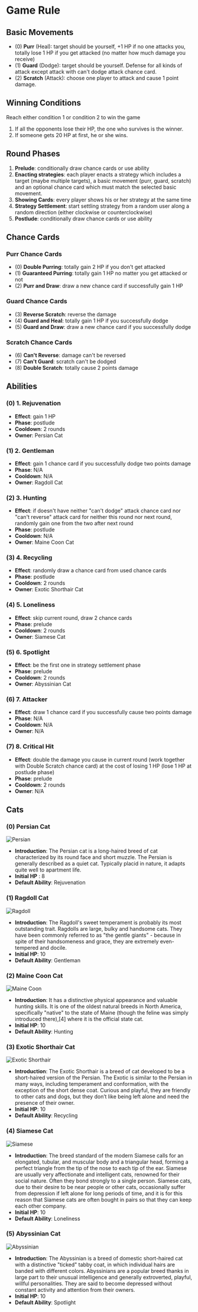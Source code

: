 # Game Rule

## Basic Movements

* (0) __Purr__ (Heal): target should be yourself, +1 HP if no one attacks you, totally lose 1 HP if you get attacked (no matter how much damage you receive)
* (1) __Guard__ (Dodge): target should be yourself. Defense for all kinds of attack except attack with can't dodge attack chance card.
* (2) __Scratch__ (Attack): choose one player to attack and cause 1 point damage.

## Winning Conditions

Reach either condition 1 or condition 2 to win the game

1. If all the opponents lose their HP, the one who survives is the winner.
2. If someone gets 20 HP at first, he or she wins.

## Round Phases

1. __Prelude__: conditionally draw chance cards or use ability
2. __Enacting strategies__: each player enacts a strategy which includes a target (maybe multiple targets), a basic movement (purr, guard, scratch) and an optional chance card which must match the selected basic movement.
3. __Showing Cards__: every player shows his or her strategy at the same time
4. __Strategy Settlement__: start settling strategy from a random user along a random direction (either clockwise or counterclockwise)
5. __Postlude__: conditionally draw chance cards or use ability

## Chance Cards

### Purr Chance Cards

* (0) __Double Purring__: totally gain 2 HP if you don't get attacked
* (1) __Guaranteed Purring__: totally gain 1 HP no matter you get attacked or not
* (2) __Purr and Draw__: draw a new chance card if successfully gain 1 HP

### Guard Chance Cards

* (3) __Reverse Scratch__: reverse the damage
* (4) __Guard and Heal__: totally gain 1 HP if you successfully dodge
* (5) __Guard and Draw__: draw a new chance card if you successfully dodge

### Scratch Chance Cards

* (6) __Can't Reverse__: damage can't be reversed
* (7) __Can't Guard__: scratch can't be dodged
* (8) __Double Scratch__: totally cause 2 points damage

## Abilities

### (0) 1. Rejuvenation

* __Effect__: gain 1 HP
* __Phase__: postlude
* __Cooldown__: 2 rounds
* __Owner__: Persian Cat

### (1) 2. Gentleman

* __Effect__: gain 1 chance card if you successfully dodge two points damage
* __Phase__: N/A
* __Cooldown__: N/A
* __Owner__: Ragdoll Cat

### (2) 3. Hunting

* __Effect__: if doesn't have neither "can't dodge" attack chance card nor "can't reverse" attack card for neither this round nor next round, randomly gain one from the two after next round
* __Phase__: postlude
* __Cooldown__: N/A
* __Owner__: Maine Coon Cat

### (3) 4. Recycling

* __Effect__: randomly draw a chance card from used chance cards
* __Phase__: postlude
* __Cooldown__: 2 rounds
* __Owner__: Exotic Shorthair Cat

### (4) 5. Loneliness

* __Effect__: skip current round, draw 2 chance cards
* __Phase__: prelude
* __Cooldown__: 2 rounds
* __Owner__: Siamese Cat

### (5) 6. Spotlight

* __Effect__: be the first one in strategy settlement phase
* __Phase__: prelude
* __Cooldown__: 2 rounds
* __Owner__: Abyssinian Cat

### (6) 7. Attacker

* __Effect__: draw 1 chance card if you successfully cause two points damage
* __Phase__: N/A
* __Cooldown__: N/A
* __Owner__: N/A

### (7) 8. Critical Hit

* __Effect__: double the damage you cause in current round (work together with Double Scratch chance card) at the cost of losing 1 HP (lose 1 HP at postlude phase)
* __Phase__: prelude
* __Cooldown__: 2 rounds
* __Owner__: N/A

## Cats

### (0) Persian Cat

![Persian](/img/persian.jpg "Persian")

* __Introduction__: The Persian cat is a long-haired breed of cat characterized by its round face and short muzzle. The Persian is generally described as a quiet cat. Typically placid in nature, it adapts quite well to apartment life.
* __Initial HP__ : 8
* __Default Ability__: Rejuvenation

### (1) Ragdoll Cat

![Ragdoll](/img/ragdoll.jpg "Ragdoll")

* __Introduction__: The Ragdoll's sweet temperament is probably its most outstanding trait. Ragdolls are large, bulky and handsome cats. They have been commonly referred to as "the gentle giants" - because in spite of their handsomeness and grace, they are extremely even-tempered and docile.
* __Initial HP__: 10
* __Default Ability__: Gentleman

### (2) Maine Coon Cat

![Maine Coon](/img/maine_coon.jpg "Maine Coon")

* __Introduction__: It has a distinctive physical appearance and valuable hunting skills. It is one of the oldest natural breeds in North America, specifically "native" to the state of Maine (though the feline was simply introduced there),[4] where it is the official state cat.
* __Initial HP__: 10
* __Default Ability__: Hunting

### (3) Exotic Shorthair Cat

![Exotic Shorthair](/img/exotic_shorthair.jpg "Exotic Shorthair")

* __Introduction__: The Exotic Shorthair is a breed of cat developed to be a short-haired version of the Persian. The Exotic is similar to the Persian in many ways, including temperament and conformation, with the exception of the short dense coat. Curious and playful, they are friendly to other cats and dogs, but they don’t like being left alone and need the presence of their owner.
* __Initial HP__: 10
* __Default Ability__: Recycling

### (4) Siamese Cat

![Siamese](/img/siamese.jpg "Siamese")

* __Introduction__: The breed standard of the modern Siamese calls for an elongated, tubular, and muscular body and a triangular head, forming a perfect triangle from the tip of the nose to each tip of the ear. Siamese are usually very affectionate and intelligent cats, renowned for their social nature. Often they bond strongly to a single person. Siamese cats, due to their desire to be near people or other cats, occasionally suffer from depression if left alone for long periods of time, and it is for this reason that Siamese cats are often bought in pairs so that they can keep each other company.
* __Initial HP__: 10
* __Default Ability__: Loneliness

### (5) Abyssinian Cat

![Abyssinian](/img/asyssinian.jpg "Abyssinian")

* __Introduction__: The Abyssinian is a breed of domestic short-haired cat with a distinctive "ticked" tabby coat, in which individual hairs are banded with different colors. Abyssinians are a popular breed thanks in large part to their unusual intelligence and generally extroverted, playful, willful personalities. They are said to become depressed without constant activity and attention from their owners.
* __Initial HP__: 10
* __Default Ability__: Spotlight

